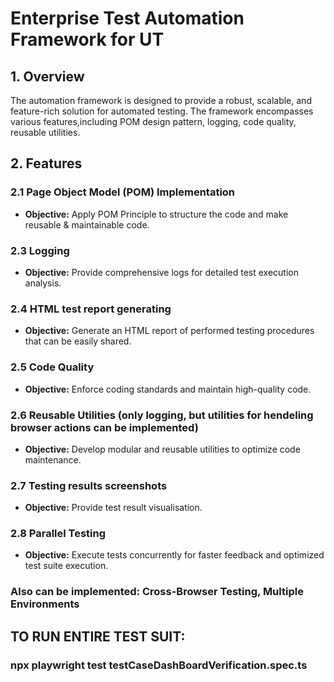 # Enterprise Test Automation Framework for UT

## 1. Overview

The automation framework is designed to provide a robust, scalable, and feature-rich solution for automated testing. The framework encompasses various features,including POM design pattern,  logging, code quality,  reusable utilities.

## 2. Features

### 2.1 Page Object Model (POM) Implementation

- **Objective:** Apply POM Principle to structure the code and make reusable & maintainable code.

### 2.3 Logging

- **Objective:** Provide comprehensive logs for detailed test execution analysis.

### 2.4 HTML test report generating
- **Objective:** Generate an HTML report of performed testing procedures that can be easily shared.

### 2.5 Code Quality

- **Objective:** Enforce coding standards and maintain high-quality code.

### 2.6 Reusable Utilities (only logging, but utilities for hendeling browser actions can be implemented)

- **Objective:** Develop modular and reusable utilities to optimize code maintenance.

### 2.7 Testing results screenshots
- **Objective:** Provide test result visualisation.

### 2.8 Parallel Testing
- **Objective:** Execute tests concurrently for faster feedback and optimized test suite execution.

### Also can be implemented: Cross-Browser Testing, Multiple Environments

## TO RUN ENTIRE TEST SUIT:
### npx playwright test testCaseDashBoardVerification.spec.ts
